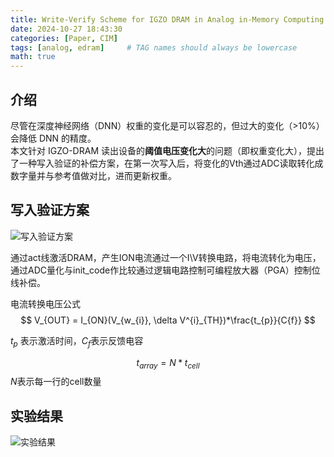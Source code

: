 ```yaml
---
title: Write-Verify Scheme for IGZO DRAM in Analog in-Memory Computing 
date: 2024-10-27 18:43:30 
categories: [Paper, CIM]
tags: [analog, edram]     # TAG names should always be lowercase
math: true
--- 
```



## 介绍

尽管在深度神经网络（DNN）权重的变化是可以容忍的，但过大的变化（>10%）会降低 DNN 的精度。  
本文针对 IGZO-DRAM 读出设备的**阈值电压变化大**的问题（即权重变化大），提出了一种写入验证的补偿方案，在第一次写入后，将变化的Vth通过ADC读取转化成数字量并与参考值做对比，进而更新权重。

## 写入验证方案 

![写入验证方案](../assets/img/paper/Write-Verify%20Scheme%20for%20IGZO%20DRAM%20in%20Analog%20in-Memory%20Computing/图1.png "avater")

通过act线激活DRAM，产生ION电流通过一个I\V转换电路，将电流转化为电压，通过ADC量化与init_code作比较通过逻辑电路控制可编程放大器（PGA）控制位线补偿。 


电流转换电压公式
$$
V_{OUT} = I_{ON}(V_{w_{i}}, \delta V^{i}_{TH})*\frac{t_{p}}{C{f}}
$$

$t_{p}$ 表示激活时间，$C_{f}$表示反馈电容

$$
t_{array} = N*t_{cell}
$$
$N$表示每一行的cell数量

## 实验结果

![实验结果](../assets/img/paper/Write-Verify%20Scheme%20for%20IGZO%20DRAM%20in%20Analog%20in-Memory%20Computing/图2.png "avater")